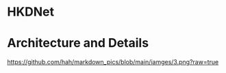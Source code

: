 # HKDNet



# Architecture and Details
https://github.com/hah/markdown_pics/blob/main/iamges/3.png?raw=true
